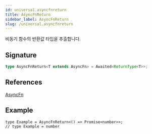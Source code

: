 ```yaml
---
id: universal.asyncfnreturn
title: AsyncFnReturn
sidebar_label: AsyncFnReturn
slug: /universal.asyncfnreturn
---
```






비동기 함수의 반환값 타입을 추출합니다.

## Signature

```typescript
type AsyncFnReturn<T extends AsyncFn> = Awaited<ReturnType<T>>;
```
## References
 [AsyncFn](./universal.asyncfn)

## Example


```tsx
type Example = AsyncFnReturn<() => Promise<number>>;
// type Example = number
```

